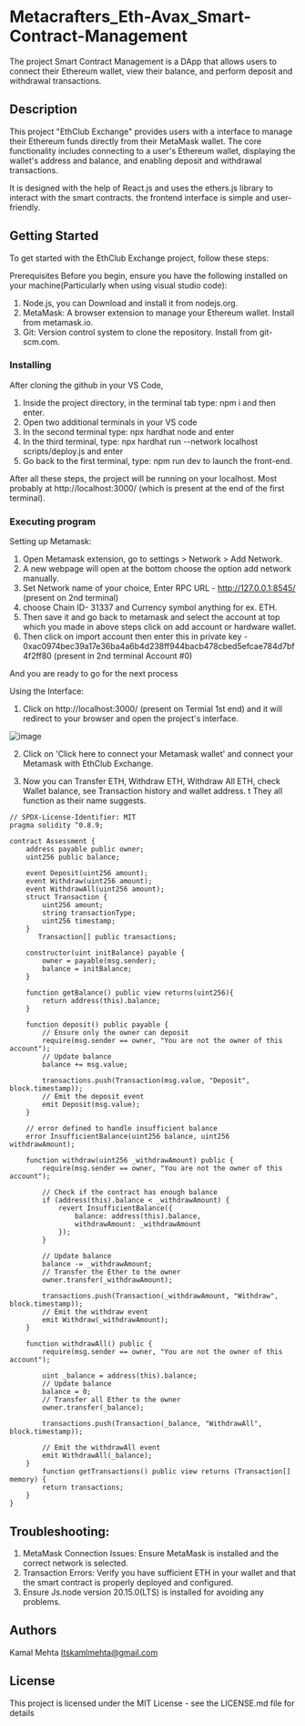 # Metacrafters_Eth-Avax_Smart-Contract-Management

The project Smart Contract Management is a DApp that allows users to connect their Ethereum wallet, view their balance, and perform deposit and withdrawal transactions.

## Description

This project "EthClub Exchange" provides users with a interface to manage their Ethereum funds directly from their MetaMask wallet. The core functionality includes connecting to a user's Ethereum wallet, displaying the wallet's address and balance, and enabling deposit and withdrawal transactions.

It is designed with the help of React.js and uses the ethers.js library to interact with the smart contracts. the frontend interface is simple and user-friendly.

## Getting Started

To get started with the EthClub Exchange project, follow these steps:

Prerequisites
Before you begin, ensure you have the following installed on your machine(Particularly when using visual studio code):

1. Node.js, you can Download and install it from nodejs.org.
2. MetaMask: A browser extension to manage your Ethereum wallet. Install from metamask.io.
3. Git: Version control system to clone the repository. Install from git-scm.com.

### Installing

After cloning the github in your VS Code,

1. Inside the project directory, in the terminal tab type: npm i and then enter.
2. Open two additional terminals in your VS code
3. In the second terminal type: npx hardhat node and enter
4. In the third terminal, type: npx hardhat run --network localhost scripts/deploy.js and enter
5. Go back to the first terminal, type: npm run dev to launch the front-end.

After all these steps, the project will be running on your localhost. Most probably at http://localhost:3000/ (which is present at the end of the first terminal). 

### Executing program

Setting up Metamask:
1. Open Metamask extension, go to settings > Network > Add Network.
2. A new webpage will open at the bottom choose the option add network manually.
3. Set Network name of your choice, Enter RPC URL - http://127.0.0.1:8545/ (present on 2nd terminal) 
4. choose Chain ID- 31337 and Currency symbol anything for ex. ETH.
5. Then save it and go back to metamask and select the account at top which you made in above steps click on add account or hardware wallet.
6. Then click on import account then enter this in private key - 0xac0974bec39a17e36ba4a6b4d238ff944bacb478cbed5efcae784d7bf4f2ff80 (present in 2nd terminal Account #0)

And you are ready to go for the next process

Using the Interface:

1. Click on http://localhost:3000/ (present on Termial 1st end) and it will redirect to your browser and open the project's interface.

![image](https://github.com/itskamalmehta/Metacrafters_ETH-AVAX_Smart-Contract-Management/assets/112396717/100cbe7a-a8c9-4049-9ec3-5a5f1991d891)

2. Click on 'Click here to connect your Metamask wallet' and connect your Metamask with EthClub Exchange.

3. Now you can Transfer ETH, Withdraw ETH, Withdraw All ETH, check Wallet balance, see Transaction history and wallet address. t
   They all function as their name suggests.

```
// SPDX-License-Identifier: MIT
pragma solidity ^0.8.9;

contract Assessment {
    address payable public owner;
    uint256 public balance;

    event Deposit(uint256 amount);
    event Withdraw(uint256 amount);
    event WithdrawAll(uint256 amount);
    struct Transaction {
        uint256 amount;
        string transactionType;
        uint256 timestamp;
    }
       Transaction[] public transactions;

    constructor(uint initBalance) payable {
        owner = payable(msg.sender);
        balance = initBalance;
    }

    function getBalance() public view returns(uint256){
        return address(this).balance; 
    }

    function deposit() public payable {
        // Ensure only the owner can deposit
        require(msg.sender == owner, "You are not the owner of this account");
        // Update balance
        balance += msg.value;

        transactions.push(Transaction(msg.value, "Deposit", block.timestamp));
        // Emit the deposit event
        emit Deposit(msg.value);
    }

    // error defined to handle insufficient balance
    error InsufficientBalance(uint256 balance, uint256 withdrawAmount);

    function withdraw(uint256 _withdrawAmount) public {
        require(msg.sender == owner, "You are not the owner of this account");

        // Check if the contract has enough balance
        if (address(this).balance < _withdrawAmount) {
            revert InsufficientBalance({
                balance: address(this).balance,
                withdrawAmount: _withdrawAmount
            });
        }

        // Update balance
        balance -= _withdrawAmount;
        // Transfer the Ether to the owner
        owner.transfer(_withdrawAmount);

        transactions.push(Transaction(_withdrawAmount, "Withdraw", block.timestamp));
        // Emit the withdraw event
        emit Withdraw(_withdrawAmount);
    }

    function withdrawAll() public { 
        require(msg.sender == owner, "You are not the owner of this account");

        uint _balance = address(this).balance;
        // Update balance
        balance = 0;
        // Transfer all Ether to the owner
        owner.transfer(_balance);

        transactions.push(Transaction(_balance, "WithdrawAll", block.timestamp));

        // Emit the withdrawAll event
        emit WithdrawAll(_balance);
    }
        function getTransactions() public view returns (Transaction[] memory) {
        return transactions;
    }
}

```

## Troubleshooting:

1. MetaMask Connection Issues: Ensure MetaMask is installed and the correct network is selected.
2. Transaction Errors: Verify you have sufficient ETH in your wallet and that the smart contract is properly deployed and configured.
3. Ensure Js.node version 20.15.0(LTS) is installed for avoiding any problems. 



## Authors
Kamal Mehta
Itskamlmehta@gmail.com

## License
This project is licensed under the MIT License - see the LICENSE.md file for details
